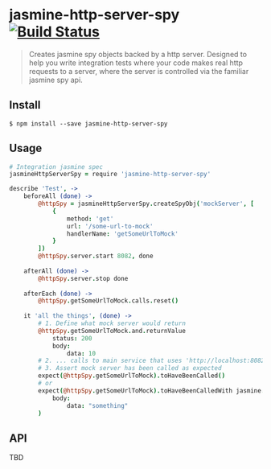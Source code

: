 # jasmine-http-server-spy [![Build Status](https://travis-ci.org/..../......svg?branch=master)](https://travis-ci.org/..../....)

> Creates jasmine spy objects backed by a http server. Designed to help you write integration tests where your code 
makes real http requests to a server, where the server is controlled via the familiar jasmine spy api.
  
 
## Install

```
$ npm install --save jasmine-http-server-spy
```

## Usage

```coffee
# Integration jasmine spec
jasmineHttpServerSpy = require 'jasmine-http-server-spy'

describe 'Test', ->
    beforeAll (done) ->
        @httpSpy = jasmineHttpServerSpy.createSpyObj('mockServer', [
            {
                method: 'get'
                url: '/some-url-to-mock'
                handlerName: 'getSomeUrlToMock'
            }
        ])
        @httpSpy.server.start 8082, done
    
    afterAll (done) ->
        @httpSpy.server.stop done
       
    afterEach (done) ->
        @httpSpy.getSomeUrlToMock.calls.reset()
        
    it 'all the things', (done) ->
        # 1. Define what mock server would return
        @httpSpy.getSomeUrlToMock.and.returnValue 
            status: 200
            body: 
                data: 10
        # 2. ... calls to main service that uses 'http://localhost:8082/some-url-to-mock'
        # 3. Assert mock server has been called as expected
        expect(@httpSpy.getSomeUrlToMock).toHaveBeenCalled()
        # or
        expect(@httpSpy.getSomeUrlToMock).toHaveBeenCalledWith jasmine.objectContaining(
            body: 
                data: "something"
        )
```

## API

TBD
